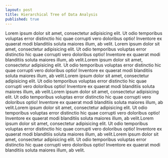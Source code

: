 ```yaml
---
layout: post
title: Hierarchical Tree of Data Analysis
published: true
---
```


Lorem ipsum dolor sit amet, consectetur adipisicing elit. Ut odio temporibus voluptas error distinctio hic quae corrupti vero doloribus optio! Inventore ex quaerat modi blanditiis soluta maiores illum, ab velit. Lorem ipsum dolor sit amet, consectetur adipisicing elit. Ut odio temporibus voluptas error distinctio hic quae corrupti vero doloribus optio! Inventore ex quaerat modi blanditiis soluta maiores illum, ab velit.Lorem ipsum dolor sit amet, consectetur adipisicing elit. Ut odio temporibus voluptas error distinctio hic quae corrupti vero doloribus optio! Inventore ex quaerat modi blanditiis soluta maiores illum, ab velit.Lorem ipsum dolor sit amet, consectetur adipisicing elit. Ut odio temporibus voluptas error distinctio hic quae corrupti vero doloribus optio! Inventore ex quaerat modi blanditiis soluta maiores illum, ab velit.Lorem ipsum dolor sit amet, consectetur adipisicing elit. Ut odio temporibus voluptas error distinctio hic quae corrupti vero doloribus optio! Inventore ex quaerat modi blanditiis soluta maiores illum, ab velit.Lorem ipsum dolor sit amet, consectetur adipisicing elit. Ut odio temporibus voluptas error distinctio hic quae corrupti vero doloribus optio! Inventore ex quaerat modi blanditiis soluta maiores illum, ab velit.Lorem ipsum dolor sit amet, consectetur adipisicing elit. Ut odio temporibus voluptas error distinctio hic quae corrupti vero doloribus optio! Inventore ex quaerat modi blanditiis soluta maiores illum, ab velit.Lorem ipsum dolor sit amet, consectetur adipisicing elit. Ut odio temporibus voluptas error distinctio hic quae corrupti vero doloribus optio! Inventore ex quaerat modi blanditiis soluta maiores illum, ab velit.
